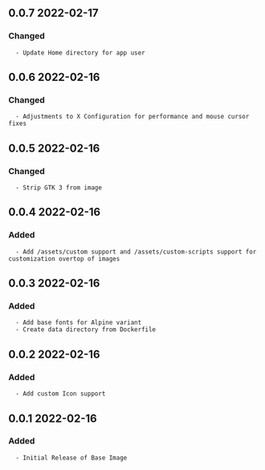 ## 0.0.7 2022-02-17 <dave at tiredofit dot ca>

   ### Changed
      - Update Home directory for app user


## 0.0.6 2022-02-16 <dave at tiredofit dot ca>

   ### Changed
      - Adjustments to X Configuration for performance and mouse cursor fixes


## 0.0.5 2022-02-16 <dave at tiredofit dot ca>

   ### Changed
      - Strip GTK 3 from image


## 0.0.4 2022-02-16 <dave at tiredofit dot ca>

   ### Added
      - Add /assets/custom support and /assets/custom-scripts support for customization overtop of images


## 0.0.3 2022-02-16 <dave at tiredofit dot ca>

   ### Added
      - Add base fonts for Alpine variant
      - Create data directory from Dockerfile


## 0.0.2 2022-02-16 <dave at tiredofit dot ca>

   ### Added
      - Add custom Icon support


## 0.0.1 2022-02-16 <dave at tiredofit dot ca>

   ### Added
      - Initial Release of Base Image



